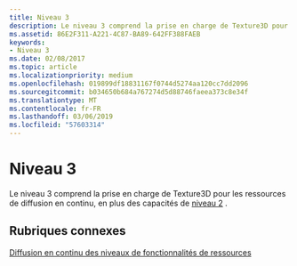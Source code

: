 ```yaml
---
title: Niveau 3
description: Le niveau 3 comprend la prise en charge de Texture3D pour les ressources de diffusion en continu, en plus des capacités de niveau 2.
ms.assetid: 86E2F311-A221-4C87-BA89-642FF388FAEB
keywords:
- Niveau 3
ms.date: 02/08/2017
ms.topic: article
ms.localizationpriority: medium
ms.openlocfilehash: 019899df18831167f0744d5274aa120cc7dd2096
ms.sourcegitcommit: b034650b684a767274d5d88746faeea373c8e34f
ms.translationtype: MT
ms.contentlocale: fr-FR
ms.lasthandoff: 03/06/2019
ms.locfileid: "57603314"
---
```

# <a name="tier-3"></a>Niveau 3


Le niveau 3 comprend la prise en charge de Texture3D pour les ressources de diffusion en continu, en plus des capacités de [niveau 2](tier-2.md) .

## <a name="span-idrelated-topicsspanrelated-topics"></a><span id="related-topics"></span>Rubriques connexes


[Diffusion en continu des niveaux de fonctionnalités de ressources](streaming-resources-features-tiers.md)

 

 




